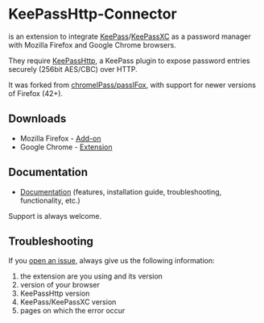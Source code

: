 # KeePassHttp-Connector

is an extension to integrate [KeePass](http://keepass.info)/[KeePassXC](https://keepassxc.org/) as a password manager with Mozilla Firefox and Google Chrome browsers.

They require [KeePassHttp](https://github.com/pfn/keepasshttp/), a KeePass plugin to expose password entries securely (256bit AES/CBC) over HTTP.

It was forked from [chromeIPass/passIFox](https://github.com/pfn/passifox), with support for newer versions of Firefox (42+).

## Downloads

- Mozilla Firefox - [Add-on](https://addons.mozilla.org/en-US/firefox/addon/keepasshttp-connector/)
- Google Chrome - [Extension](https://chrome.google.com/webstore/detail/keepasshttp-connector/dafgdjggglmmknipkhngniifhplpcldb)

## Documentation

- [Documentation](https://github.com/smorks/keepasshttp-connector/blob/master/documentation/KeePassHttp-Connector.md) (features, installation guide, troubleshooting, functionality, etc.)

Support is always welcome.

## Troubleshooting

If you [open an issue](https://github.com/smorks/keepasshttp-connector/issues/), always give us the following information:

1. the extension are you using and its version
2. version of your browser
3. KeePassHttp version
4. KeePass/KeePassXC version
5. pages on which the error occur
